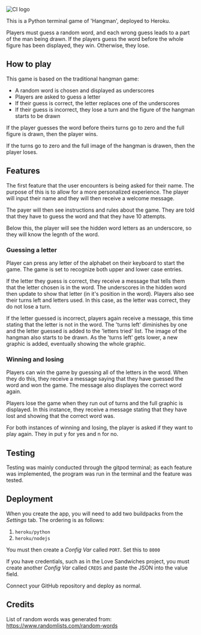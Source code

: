 ![CI logo](https://codeinstitute.s3.amazonaws.com/fullstack/ci_logo_small.png)

This is a Python terminal game of 'Hangman', deployed to Heroku.

Players must guess a random word, and each wrong guess leads to a part of the man being drawn. If the players guess the word before the whole figure has been displayed, they win. Otherwise, they lose.

## How to play

This game is based on the traditional hangman game:
- A random word is chosen and displayed as underscores
- Players are asked to guess a letter
- If their guess is correct, the letter replaces one of the underscores
- If their guess is incorrect, they lose a turn and the figure of the hangman starts to be drawn

If the player guesses the word before theirs turns go to zero and the full figure is drawn, then the player wins.

If the turns go to zero and the full image of the hangman is drawen, then the player loses.

## Features

The first feature that the user encounters is being asked for their name. The purpose of this is to allow for a more personalized experience. The player will input their name and they will then receive a welcome message.

The payer will then see instructions and rules about the game. They are told that they have to guess the word and that they have 10 attempts.

Below this, the player will see the hidden word letters as an underscore, so they will know the legnth of the word.

### Guessing a letter

Player can press any letter of the alphabet on their keyboard to start the game. The game is set to recognize both upper and lower case entries.

If the letter they guess is correct, they receive a message that tells them that the letter chosen is in the word. The underscores in the hidden word then update to show that letter (in it's position in the word). Players also see their turns left and letters used. In this case, as the letter was correct, they do not lose a turn.

If the letter guessed is incorrect, players again receive a message, this time stating that the letter is not in the word. The 'turns left' diminishes by one and the letter guessed is added to the 'letters tried' list. The image of the hangman also starts to be drawn. As the 'turns left' gets lower, a new graphic is added, eventually showing the whole graphic.

### Winning and losing

Players can win the game by guessing all of the letters in the word. When they do this, they receive a message saying that they have guessed the word and won the game. The message also displayes the correct word again.

Players lose the game when they run out of turns and the full graphic is displayed. In this instance, they receive a message stating that they have lost and showing that the correct word was.

For both instances of winning and losing, the player is asked if they want to play again. They in put y for yes and n for no.

## Testing

Testing was mainly conducted through the gitpod terminal; as each feature was implemented, the program was run in the terminal and the feature was tested.

## Deployment

When you create the app, you will need to add two buildpacks from the _Settings_ tab. The ordering is as follows:

1. `heroku/python`
2. `heroku/nodejs`

You must then create a _Config Var_ called `PORT`. Set this to `8000`

If you have credentials, such as in the Love Sandwiches project, you must create another _Config Var_ called `CREDS` and paste the JSON into the value field.

Connect your GitHub repository and deploy as normal.

## Credits

List of random words was generated from: https://www.randomlists.com/random-words